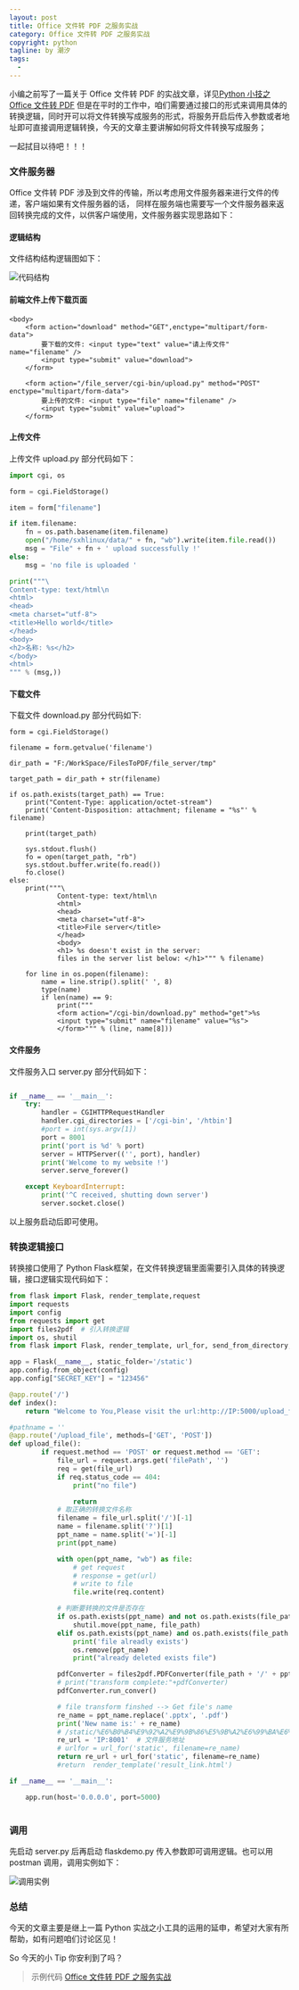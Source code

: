 ```yaml
---
layout: post     
title: Office 文件转 PDF 之服务实战
category: Office 文件转 PDF 之服务实战
copyright: python                           
tagline: by 潮汐       
tags: 
  - 
---
```


小编之前写了一篇关于 Office 文件转 PDF 的实战文章，详见[Python 小技之 Office 文件转 PDF](https://mp.weixin.qq.com/s/AN2pYEw3KRvpcAbSXnVqOg)
但是在平时的工作中，咱们需要通过接口的形式来调用具体的转换逻辑，同时开可以将文件转换写成服务的形式，将服务开启后传入参数或者地址即可直接调用逻辑转换，今天的文章主要讲解如何将文件转换写成服务；

一起拭目以待吧！！！

### 文件服务器

Office 文件转 PDF 涉及到文件的传输，所以考虑用文件服务器来进行文件的传递，客户端如果有文件服务器的话，
同样在服务端也需要写一个文件服务器来返回转换完成的文件，以供客户端使用，文件服务器实现思路如下：

#### 逻辑结构

文件结构结构逻辑图如下：

![代码结构](https://imgkr2.cn-bj.ufileos.com/52c0766f-c27a-406c-a867-2003b3a85409.png?UCloudPublicKey=TOKEN_8d8b72be-579a-4e83-bfd0-5f6ce1546f13&Signature=NGpmcBo9OzGfr%252F1Zyw3t%252F88n074%253D&Expires=1601471376)


#### 前端文件上传下载页面

```
<body>
    <form action="download" method="GET",enctype="multipart/form-data">
        要下载的文件: <input type="text" value="请上传文件" name="filename" />
        <input type="submit" value="download">
    </form>

    <form action="/file_server/cgi-bin/upload.py" method="POST" enctype="multipart/form-data">
        要上传的文件: <input type="file" name="filename" />
        <input type="submit" value="upload">
    </form>
```

#### 上传文件

上传文件 upload.py 部分代码如下：

```python
import cgi, os

form = cgi.FieldStorage()

item = form["filename"]

if item.filename:
    fn = os.path.basename(item.filename)
    open("/home/sxhlinux/data/" + fn, "wb").write(item.file.read())
    msg = "File" + fn + ' upload successfully !'
else:
    msg = 'no file is uploaded '

print("""\
Content-type: text/html\n
<html>
<head>
<meta charset="utf-8">
<title>Hello world</title>
</head>
<body>
<h2>名称: %s</h2>
</body>
<html>
""" % (msg,))
```
#### 下载文件

下载文件 download.py 部分代码如下:

```
form = cgi.FieldStorage()

filename = form.getvalue('filename')

dir_path = "F:/WorkSpace/FilesToPDF/file_server/tmp"

target_path = dir_path + str(filename)

if os.path.exists(target_path) == True:
    print("Content-Type: application/octet-stream")
    print('Content-Disposition: attachment; filename = "%s"' % filename)

    print(target_path)

    sys.stdout.flush()
    fo = open(target_path, "rb")
    sys.stdout.buffer.write(fo.read())
    fo.close()
else:
    print("""\
            Content-type: text/html\n
            <html>
            <head>
            <meta charset="utf-8">
            <title>File server</title>
            </head>
            <body>
            <h1> %s doesn't exist in the server:
            files in the server list below: </h1>""" % filename)

    for line in os.popen(filename):
        name = line.strip().split(' ', 8)
        type(name)
        if len(name) == 9:
            print("""
            <form action="/cgi-bin/download.py" method="get">%s
            <input type="submit" name="filename" value="%s">
            </form>""" % (line, name[8]))
```
#### 文件服务

文件服务入口 server.py 部分代码如下：

```python

if __name__ == '__main__':
    try:
        handler = CGIHTTPRequestHandler
        handler.cgi_directories = ['/cgi-bin', '/htbin']
        #port = int(sys.argv[1])
        port = 8001
        print('port is %d' % port)
        server = HTTPServer(('', port), handler)
        print('Welcome to my website !')
        server.serve_forever()

    except KeyboardInterrupt:
        print('^C received, shutting down server')
        server.socket.close()	
```

以上服务启动后即可使用。


### 转换逻辑接口

转换接口使用了 Python Flask框架，在文件转换逻辑里面需要引入具体的转换逻辑，接口逻辑实现代码如下：

```python
from flask import Flask, render_template,request
import requests
import config
from requests import get
import files2pdf  # 引入转换逻辑
import os, shutil
from flask import Flask, render_template, url_for, send_from_directory,json,make_response,jsonify

app = Flask(__name__, static_folder='/static')
app.config.from_object(config)
app.config["SECRET_KEY"] = "123456"

@app.route('/')
def index():
    return "Welcome to You,Please visit the url:http://IP:5000/upload_file?filePath=xxx.pptx"

#pathname = ''
@app.route('/upload_file', methods=['GET', 'POST'])
def upload_file():
        if request.method == 'POST' or request.method == 'GET':
            file_url = request.args.get('filePath', '')
            req = get(file_url)
            if req.status_code == 404:
                print("no file")

                return
            # 取正确的转换文件名称
            filename = file_url.split('/')[-1]
            name = filename.split('?')[1]
            ppt_name = name.split('=')[-1]
            print(ppt_name)

            with open(ppt_name, "wb") as file:
                # get request
                # response = get(url)
                # write to file
                file.write(req.content)

            # 判断要转换的文件是否存在
            if os.path.exists(ppt_name) and not os.path.exists(file_path + '/' + ppt_name):
                shutil.move(ppt_name, file_path)
            elif os.path.exists(ppt_name) and os.path.exists(file_path + '/' + ppt_name):
                print('file alreadly exists')
                os.remove(ppt_name)
                print("already deleted exists file")

            pdfConverter = files2pdf.PDFConverter(file_path + '/' + ppt_name)  # 调用文件转换逻辑
            # print("transform complete:"+pdfConverter)
            pdfConverter.run_conver()

            # file transform finshed --> Get file's name
            re_name = ppt_name.replace('.pptx', '.pdf')
            print('New name is:' + re_name)
            # /static/%E6%B0%B4%E9%92%A2%E9%9B%86%E5%9B%A2%E6%99%BA%E6%85%A7%E5%85%9A%E5%BB%BA%E5%9F%B9%E8%AE%AD%E8%B5%84%E6%96%990420%282%29.pdf
            re_url = 'IP:8001'  # 文件服务地址
            # urlfor = url_for('static', filename=re_name)
            return re_url + url_for('static', filename=re_name)
            #return  render_template('result_link.html')

if __name__ == '__main__':

    app.run(host='0.0.0.0', port=5000)
    
```
### 调用

先启动 server.py 后再启动 flaskdemo.py 传入参数即可调用逻辑。也可以用 postman 调用，调用实例如下：

![调用实例](https://imgkr2.cn-bj.ufileos.com/dceaf421-ac75-47a0-b5fb-2de73081b5e8.png?UCloudPublicKey=TOKEN_8d8b72be-579a-4e83-bfd0-5f6ce1546f13&Signature=dkmDhEYj7FNueLMH%252FhE5Ac2u%252Bpc%253D&Expires=1601471874)


### 总结

今天的文章主要是继上一篇 Python 实战之小工具的运用的延申，希望对大家有所帮助，如有问题咱们讨论区见！

So 今天的小 Tip 你安利到了吗？

> 示例代码 [Office 文件转 PDF 之服务实战](https://github.com/JustDoPython/python-examples/tree/master/chaoxi/FilesToPDF_Server)
